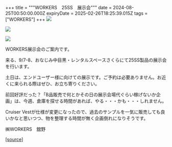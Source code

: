 +++
title = """WORKERS　25SS　展示会"""
date = 2024-08-25T00:50:00.000Z
expiryDate = 2025-02-26T18:25:39.015Z
tags = ["WORKERS"]
+++
[![](https://blogger.googleusercontent.com/img/b/R29vZ2xl/AVvXsEh9szd3QYMji5-Q9WOWNJ3tJ2EchiJb4yPrYMonfwPkyZx_cnomuBFJIrjcSzQl6ITr86Z68DtgyUwJvwjn9rM3klbQWvrTgfHVvnWPWnVxCcsway5f1fXzQJp4Ez48PiJ1MOXfBl_PLEa4zhoEPxDTBQ7q4Lfp9Eh3ftfSrKpu7ROYEV-kt-hLK2iaxAE/s320/%E3%83%9D%E3%83%83%E3%83%97%E3%82%A2%E3%83%83%E3%83%97%E3%82%B7%E3%83%A7%E3%83%83%E3%83%973.jpg)](https://blogger.googleusercontent.com/img/b/R29vZ2xl/AVvXsEh9szd3QYMji5-Q9WOWNJ3tJ2EchiJb4yPrYMonfwPkyZx_cnomuBFJIrjcSzQl6ITr86Z68DtgyUwJvwjn9rM3klbQWvrTgfHVvnWPWnVxCcsway5f1fXzQJp4Ez48PiJ1MOXfBl_PLEa4zhoEPxDTBQ7q4Lfp9Eh3ftfSrKpu7ROYEV-kt-hLK2iaxAE/s1050/%E3%83%9D%E3%83%83%E3%83%97%E3%82%A2%E3%83%83%E3%83%97%E3%82%B7%E3%83%A7%E3%83%83%E3%83%973.jpg)

  

[![](https://blogger.googleusercontent.com/img/b/R29vZ2xl/AVvXsEgoP4xH7sqq_G1bnCMiMMhOzjYZY_I9kw1WHEaYkoInvGQ-CygE8nBuhgUt7reNLS0D_XSkWDQbyxR_PFNNVDbTv8VbOTU_HnZuJje4Xc2fOuOJF-j4yAUEYLN3Tj6prZ2S5e-hJle6hk2-E8LcOlC1v1kdfwKRJ4WP3LOQGxbiJhH1ZhzF0_FPxF_9yH4/s320/%E3%83%9D%E3%83%83%E3%83%97%E3%82%A2%E3%83%83%E3%83%97%E3%82%B7%E3%83%A7%E3%83%83%E3%83%972.jpg)](https://blogger.googleusercontent.com/img/b/R29vZ2xl/AVvXsEgoP4xH7sqq_G1bnCMiMMhOzjYZY_I9kw1WHEaYkoInvGQ-CygE8nBuhgUt7reNLS0D_XSkWDQbyxR_PFNNVDbTv8VbOTU_HnZuJje4Xc2fOuOJF-j4yAUEYLN3Tj6prZ2S5e-hJle6hk2-E8LcOlC1v1kdfwKRJ4WP3LOQGxbiJhH1ZhzF0_FPxF_9yH4/s1050/%E3%83%9D%E3%83%83%E3%83%97%E3%82%A2%E3%83%83%E3%83%97%E3%82%B7%E3%83%A7%E3%83%83%E3%83%972.jpg)

  

[![](https://blogger.googleusercontent.com/img/b/R29vZ2xl/AVvXsEjBr8rpPaQ0Esfyv1ad3aXAA9VmhWm2zXFLWu-GbgrxmH_7njdrXGhaS19VEBcd4UTs2xxdEONWG8zb2hwXKsr3RFibhkjTvx8-aOxPZCGlUZu0Ip0lWNNSYtW2iRzeZSw3r44dEfi2xyf60s71wxuVRSgs4J0Dfd5NWkIFAgK0jt2tpaJuWddi0Kv-ZBU/s320/%E3%83%9D%E3%83%83%E3%83%97%E3%82%A2%E3%83%83%E3%83%97%E3%82%B7%E3%83%A7%E3%83%83%E3%83%97.jpg)](https://blogger.googleusercontent.com/img/b/R29vZ2xl/AVvXsEjBr8rpPaQ0Esfyv1ad3aXAA9VmhWm2zXFLWu-GbgrxmH_7njdrXGhaS19VEBcd4UTs2xxdEONWG8zb2hwXKsr3RFibhkjTvx8-aOxPZCGlUZu0Ip0lWNNSYtW2iRzeZSw3r44dEfi2xyf60s71wxuVRSgs4J0Dfd5NWkIFAgK0jt2tpaJuWddi0Kv-ZBU/s1050/%E3%83%9D%E3%83%83%E3%83%97%E3%82%A2%E3%83%83%E3%83%97%E3%82%B7%E3%83%A7%E3%83%83%E3%83%97.jpg)

  

WORKERS展示会のご案内です。

来る、9/7-8、おなじみ中目黒・レンタルスペースさくらにて25SS製品の展示会を行います。

土日は、エンドユーザー様に向けての展示です。ご予約は必要ありません。お近くに来られる際はぜひ、お立ち寄りください。

前回好評だった？「B品販売で何とかその日の展示会場代ぐらい稼げないか企画」は、今週、倉庫を探せる時間があれば、やる・・・かも・・・しれません。

Cruiser Vestが仕様が変更になったので、過去のサンプルを一気に販売しても良いかなと思いつつ、物を整理する時間が無く企画倒れになりそうです。

㈱WORKERS　舘野

[[source]](http://eworkers.blogspot.com/2024/08/workers25ss.html)
